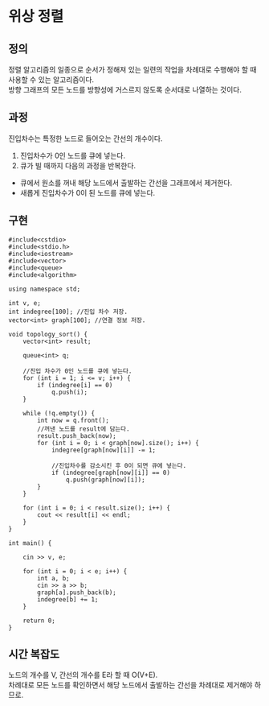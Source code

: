 # 위상 정렬
## 정의
정렬 알고리즘의 일종으로 순서가 정해져 있는 일련의 작업을 차례대로 수행해야 할 때 사용할 수 있는 알고리즘이다.   
방향 그래프의 모든 노드를 방향성에 거스르지 않도록 순서대로 나열하는 것이다.   

## 과정
진입차수는 특정한 노드로 들어오는 간선의 개수이다.
1. 진입차수가 0인 노드를 큐에 넣는다.
2. 큐가 빌 때까지 다음의 과정을 반복한다.
- 큐에서 원소를 꺼내 해당 노드에서 출발하는 간선을 그래프에서 제거한다.
- 새롭게 진입차수가 0이 된 노드를 큐에 넣는다.

## 구현
```
#include<cstdio>
#include<stdio.h>
#include<iostream>
#include<vector>
#include<queue>
#include<algorithm>

using namespace std;

int v, e;
int indegree[100]; //진입 차수 저장.
vector<int> graph[100]; //연결 정보 저장.

void topology_sort() {
	vector<int> result;

	queue<int> q;

	//진입 차수가 0인 노드를 큐에 넣는다.
	for (int i = 1; i <= v; i++) {
		if (indegree[i] == 0)
			q.push(i);
	}

	while (!q.empty()) {
		int now = q.front();
		//꺼낸 노드를 result에 담는다.
		result.push_back(now);
		for (int i = 0; i < graph[now].size(); i++) {
			indegree[graph[now][i]] -= 1;

			//진입차수를 감소시킨 후 0이 되면 큐에 넣는다.
			if (indegree[graph[now][i]] == 0)
				q.push(graph[now][i]);
		}
	}

	for (int i = 0; i < result.size(); i++) {
		cout << result[i] << endl;
	}
}

int main() {

	cin >> v, e;

	for (int i = 0; i < e; i++) {
		int a, b;
		cin >> a >> b;
		graph[a].push_back(b);
		indegree[b] += 1;
	}

	return 0;
}

```

## 시간 복잡도
노드의 개수를 V, 간선의 개수를 E라 할 때 O(V+E).   
차례대로 모든 노드를 확인하면서 해당 노드에서 출발하는 간선을 차례대로 제거해야 하므로.
